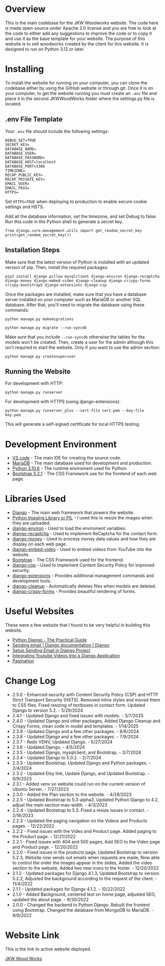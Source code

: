 # Overview
This is the main codebase for the JKW Woodworks website. The code here is made open-source under Apache 2.0 license and you are free to look at the code to either add any suggestions to improve the code or to copy it and use it as the base template for your website. The purpose of this website is to sell woodworks created by the client for this website.  It is designed to run on Python 3.12 or later.


# Installing
To install the website for running on your computer, you can clone the codebase either by using the GitHub website or through git. Once it is on your computer, to get the website running you must create an `.env` file and place it in the second JKWWoodWorks folder where the settings.py file is located. 

## .env File Template
Your `.env` file should include the following settings:
```
DEBUG_SET=TRUE
SECRET_KEY=
DATABASE_NAME=
DATABASE_USER=
DATABASE_PASSWORD=
DATABASE_HOST=localhost
DATABASE_PORT=3306
TIMEZONE=
RECAP_PUBLIC_KEY=
RECAP_PRIVATE_KEY=
EMAIL_USER=
EMAIL_PASS=
HTTPS=
```
Set `HTTPS=TRUE` when deploying to production to enable secure cookie settings and HSTS.

Add all the database information, set the timezone, and set Debug to false. Run this code in the Python shell to generate a secret key.
```
from django.core.management.utils import get_random_secret_key  
print(get_random_secret_key())
```

## Installation Steps
Make sure that the latest version of Python is installed with an updated version of pip. Then, install the required packages:

```
pip3 install django pillow mysqlclient django-environ django-recaptcha django-money django-embed-video django-cleanup django-crispy-forms crispy-bootstrap5 django-extensions django-csp
```

Once the packages are installed, make sure that you have a database server installed on your computer such as MariaDB or another SQL database. After that, you'll need to migrate the database using these commands:

```
python manage.py makemigrations
```
```
python manage.py migrate --run-syncdb
```

Make sure that you include `--run-syncdb` otherwise the tables for the models won't be created. Then, create a user for the admin although this isn't required to start the website. Only if you want to use the admin section:

```
python manage.py createsuperuser
```

## Running the Website
For development with HTTP:
```
python manage.py runserver
```

For development with HTTPS (using django-extensions):
```
python manage.py runserver_plus --cert-file cert.pem --key-file key.pem
```
This will generate a self-signed certificate for local HTTPS testing.


# Development Environment
* [VS code](https://code.visualstudio.com/) - The main IDE for creating the source code.
* [MariaDB](https://mariadb.org/) - The main database used for development and production.
* [Python 3.10.6](https://www.python.org/) - The runtime enviroment used for Python.
* [Bootstrap 5.2.1](https://getbootstrap.com/docs/5.2/getting-started/introduction/) - The CSS Framework use for the frontend of each web page.


# Libraries Used
* [Django](https://www.djangoproject.com/) - The main web framework that powers the website.
* [Python Imaging Library or PIL](https://python-pillow.org/) - I used this to resize the images when they are uploaded.
* [django-environ](https://django-environ.readthedocs.io/en/latest/) - Used to load the enviroment variables.
* [django-recaptcha](https://github.com/torchbox/django-recaptcha) - Used to implement ReCaptcha for the contact form.
* [django-money](https://django-money.readthedocs.io/en/stable/) - Used to process money data values and how they are display on each web page.
* [django-embed-video](https://django-embed-video.readthedocs.io/en/latest/) - Used to embed videos from YouTube into the website.
* [Bootstrap](https://getbootstrap.com/) - The CSS Framework used for the frontend.
* [django-csp](https://github.com/mozilla/django-csp) - Used to implement Content Security Policy for improved security.
* [django-extensions](https://django-extensions.readthedocs.io/) - Provides additional management commands and development tools.
* [django-cleanup](https://github.com/un1t/django-cleanup) - Automatically deletes files when models are deleted.
* [django-crispy-forms](https://github.com/django-crispy-forms/django-crispy-forms) - Provides beautiful rendering of forms.


# Useful Websites
These were a few website that I found to be very helpful in building this website.

* [Python Django - The Practical Guide](https://www.udemy.com/share/104wQs3@RslbiNqsmO9a3w8M7W1O6VrwpLagNEYjMZD12G0NKmY3VKk0391vZ1EhRKe6fyIiUw==/)
* [Sending email | Django documentation | Django](https://docs.djangoproject.com/en/4.1/topics/email/)
* [Setup Sending Email in Django Project](https://www.geeksforgeeks.org/setup-sending-email-in-django-project/)
* [Integrating Youtube Videos Into a Django Application](https://www.section.io/engineering-education/integrating-youtube-videos-into-a-django-application/)
* [Pagination](https://docs.djangoproject.com/en/4.1/topics/pagination/)

# Change Log
* 2.5.0 - Enhanced security with Content Security Policy (CSP) and HTTP Strict Transport Security (HSTS). Removed inline styles and moved them to CSS files. Fixed resizing of textboxes in contact form. Updated Django to version 5.2. - 5/29/2024
* 2.4.1 - Updated Django and fixed issues with models. - 3/7/2025
* 2.4.0 - Updated Django and other packages, Added Django Cleanup and Crispy Forms, clean code in model and templates. - 1/14/2025
* 2.3.9 - Updated Django and a few other packages. - 8/6/2024
* 2.3.8 - Updated Django and a few other packages. - 7/9/2024
* 2.3.7 - Redo VENV, Updated Django. - 5/27/2024
* 2.3.6 - Updated Django. - 4/5/2024
* 2.3.5 - Updated Django, mysqlclient, and Bootstrap. - 3/7/2024
* 2.3.4 - Updated Django to 5.0.2. - 2/7/2024
* 2.3.3 - Updated Bootstrap, Updated Django and Python packages. - 2/4/2024
* 2.3.2 - Updated Etsy link, Update Django, and Updated Bootstrap. - 9/9/2023
* 2.3.1 - Added venv so website could run on the current version of Ubuntu Server. - 7/27/2023
* 2.3.0 - Added the Plan section to the website. - 4/28/2023
* 2.2.5 - Updated Bootstrap to 5.3-alpha3. Updated Python Django to 4.2, adjust the main section max-width. - 4/3/2023
* 2.2.4 - Updated Bootstrap to 5.3. Fixed a resize issues in contact. - 2/16/2023
* 2.2.3 - Updated the paging navigation on the Videos and Products pages. - 12/22/2022
* 2.2.2 - Fixed issues with the Video and Product page. Added paging to the Product page. - 12/21/2022
* 2.2.1 - Fixed issues with 404 and 500 pages, Add SEO to the Video page and Product page. - 12/20/2022
* 2.2.0 - Fixed issues in the products page, Updated Bootstrap to version 5.2.3, Website now sends out emails when requests are made, Now able to control the order the images appear in the slides, Added the video section to the website, Added two new icons to the footer. - 12/20/2022
* 2.1.2 - Updated packages for Django 4.1.3, Updated Bootstrap to version 5.2.2, Adjusted the background according to the request of the client. - 11/4/2022
* 2.1.1 - Updated packages for Django 4.1.2. - 10/22/2022
* 2.1.0 - Added Background, centered text on home page, adjusted SEO, updated the about page. - 9/30/2022
* 2.0.0 - Changed the backend to Python Django. Rebuilt the frontent using Bootstrap. Changed the database from MongoDB to MariaDB. - 9/9/2022

# Website Link
This is the link to active website deployed.

[JKW Wood Works](https://www.jkwwoodworks.com/)
